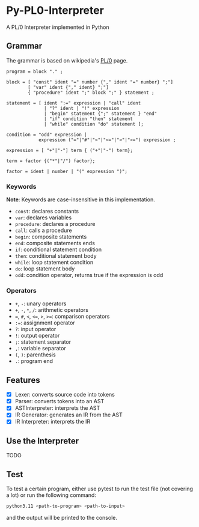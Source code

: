 # Py-PL0-Interpreter
A PL/0 Interpreter implemented in Python

## Grammar
The grammar is based on wikipedia's [PL/0](https://en.wikipedia.org/wiki/PL/0) page.
```ebnf
program = block "." ;

block = [ "const" ident "=" number {"," ident "=" number} ";"]
        [ "var" ident {"," ident} ";"]
        { "procedure" ident ";" block ";" } statement ;

statement = [ ident ":=" expression | "call" ident 
              | "?" ident | "!" expression 
              | "begin" statement {";" statement } "end" 
              | "if" condition "then" statement 
              | "while" condition "do" statement ];

condition = "odd" expression |
            expression ("="|"#"|"<"|"<="|">"|">=") expression ;

expression = [ "+"|"-"] term { ("+"|"-") term};

term = factor {("*"|"/") factor};

factor = ident | number | "(" expression ")";
```
### Keywords
**Note**: Keywords are case-insensitive in this implementation.
- `const`: declares constants
- `var`: declares variables
- `procedure`: declares a procedure
- `call`: calls a procedure
- `begin`: composite statements
- `end`: composite statements ends
- `if`: conditional statement condition
- `then`: conditional statement body
- `while`: loop statement condition
- `do`: loop statement body
- `odd`: condition operator, returns true if the expression is odd

### Operators
- `+`, `-`: unary operators
- `+`, `-`, `*`, `/`: arithmetic operators
- `=`, `#`, `<`, `<=`, `>`, `>=`: comparison operators
- `:=`: assignment operator
- `?`: input operator
- `!`: output operator
- `;`: statement separator
- `,`: variable separator
- `(`, `)`: parenthesis
- `.`: program end

## Features
- [x] Lexer: converts source code into tokens
- [x] Parser: converts tokens into an AST
- [x] ASTInterpreter: interprets the AST
- [x] IR Generator: generates an IR from the AST
- [x] IR Interpreter: interprets the IR

## Use the Interpreter
TODO

## Test
To test a certain program, either use pytest to run the test file (not covering
a lot) or run the following command:
```bash
python3.11 <path-to-program> <path-to-input>
```
and the output will be printed to the console.